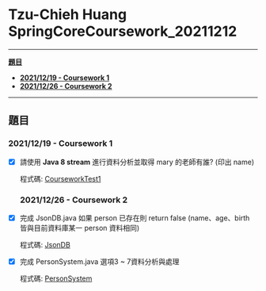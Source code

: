 # Tzu-Chieh Huang SpringCoreCoursework_20211212

---

[**題目**](#題目)

- [**2021/12/19 - Coursework 1**](#20211219---coursework-1)
- [**2021/12/26 - Coursework 2**](#20211226---coursework-2)

---

## 題目

### 2021/12/19 - Coursework 1

- [x] 請使用 **Java 8 stream** 進行資料分析並取得 mary 的老師有誰? (印出 name)

  程式碼: [CourseworkTest1](https://github.com/BazziHuang/SpringCoreCoursework_20211212/blob/main/src/test/java/pers/tzuchiehhuang/coursework/SpringCoreCoursework_20211212/coursework_1/CourseworkTest1.java)

  ### 2021/12/26 - Coursework 2

- [x] 完成 JsonDB.java 如果 person 已存在則 return false (name、age、birth 皆與目前資料庫某一 person 資料相同)

  程式碼: [JsonDB](https://github.com/BazziHuang/SpringCoreCoursework_20211212/blob/main/src/main/java/pers/tzuchiehhuang/coursework/SpringCoreCoursework_20211212/coursework_2/JsonDB.java)

- [x] 完成 PersonSystem.java 選項3 ~ 7資料分析與處理

  程式碼: [PersonSystem](https://github.com/BazziHuang/SpringCoreCoursework_20211212/blob/main/src/main/java/pers/tzuchiehhuang/coursework/SpringCoreCoursework_20211212/coursework_2/PersonSystem.java)
  

